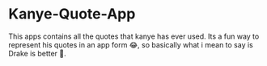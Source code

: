 # Kanye-Quote-App

This apps contains all the quotes that kanye has ever used. Its a fun way to represent his quotes in an app form 😂, so basically what i mean to say is Drake is better 😤.
